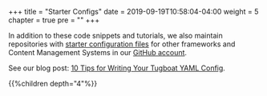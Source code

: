 +++
title = "Starter Configs"
date = 2019-09-19T10:58:04-04:00
weight = 5
chapter = true
pre = "<b></b>"
+++

In addition to these code snippets and tutorials, we also maintain repositories with
[starter configuration files](https://github.com/search?q=topic%3Atugboat-starter-kit&type=Repositories) for other
frameworks and Content Management Systems in our [GitHub account](https://github.com/TugboatQA).

See our blog post:
[10 Tips for Writing Your Tugboat YAML Config](https://www.tugboatqa.com/2021/02/02/Ten-Tips-For-Writing-Your-Tugboat-YAML-Config.html).

{{%children depth="4"%}}
